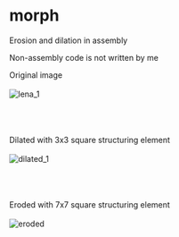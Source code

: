 # morph
Erosion and dilation in assembly  

Non-assembly code is not written by me  

Original image <br /> <br />
![lena_1](https://user-images.githubusercontent.com/84722851/212545992-4555a63e-2b57-4546-87a5-c5250edc5b8c.png)

<br /> <br /> <br />
Dilated with 3x3 square structuring element <br /> <br />
![dilated_1](https://user-images.githubusercontent.com/84722851/212545707-40ff5a63-b8e8-4c28-9d23-07949c1dd342.png)

<br /> <br /> <br />
Eroded with 7x7 square structuring element <br /> <br />
![eroded](https://user-images.githubusercontent.com/84722851/212545714-8e5dc44f-28c4-4c7d-9e33-22d1a58f2442.png)
